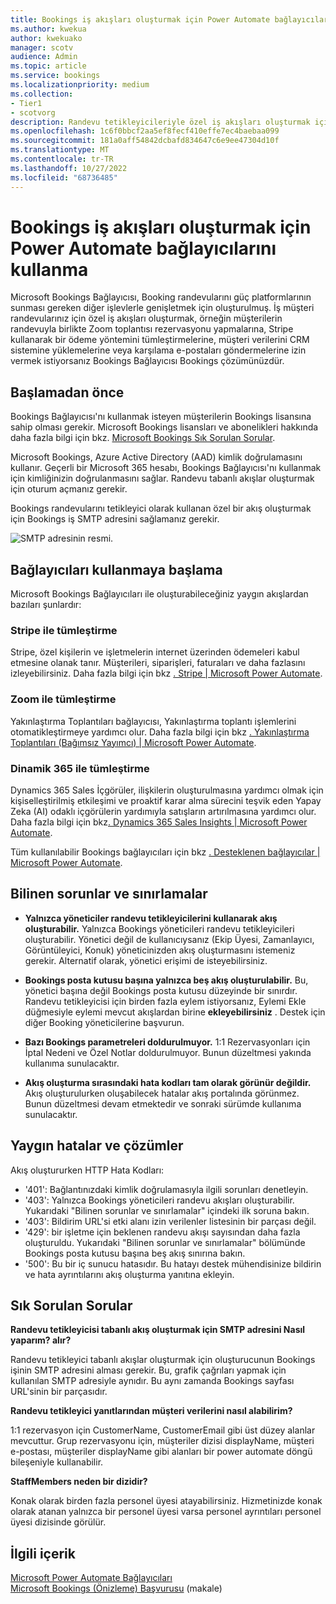 ```yaml
---
title: Bookings iş akışları oluşturmak için Power Automate bağlayıcılarını kullanma
ms.author: kwekua
author: kwekuako
manager: scotv
audience: Admin
ms.topic: article
ms.service: bookings
ms.localizationpriority: medium
ms.collection:
- Tier1
- scotvorg
description: Randevu tetikleyicileriyle özel iş akışları oluşturmak için Power Automate Bookings Bağlayıcıları'nı kullanın.
ms.openlocfilehash: 1c6f0bbcf2aa5ef8fecf410effe7ec4baebaa099
ms.sourcegitcommit: 181a0aff54842dcbafd834647c6e9ee47304d10f
ms.translationtype: MT
ms.contentlocale: tr-TR
ms.lasthandoff: 10/27/2022
ms.locfileid: "68736485"
---
```

# <a name="use-power-automate-connectors-to-build-bookings-workflows"></a>Bookings iş akışları oluşturmak için Power Automate bağlayıcılarını kullanma

Microsoft Bookings Bağlayıcısı, Booking randevularını güç platformlarının sunması gereken diğer işlevlerle genişletmek için oluşturulmuş. İş müşteri randevularınız için özel iş akışları oluşturmak, örneğin müşterilerin randevuyla birlikte Zoom toplantısı rezervasyonu yapmalarına, Stripe kullanarak bir ödeme yöntemini tümleştirmelerine, müşteri verilerini CRM sistemine yüklemelerine veya karşılama e-postaları göndermelerine izin vermek istiyorsanız Bookings Bağlayıcısı Bookings çözümünüzdür.

## <a name="before-you-begin"></a>Başlamadan önce

Bookings Bağlayıcısı'nı kullanmak isteyen müşterilerin Bookings lisansına sahip olması gerekir. Microsoft Bookings lisansları ve abonelikleri hakkında daha fazla bilgi için bkz. [Microsoft Bookings Sık Sorulan Sorular](bookings-faq.yml#is-bookings-available-for-my-subscription-).

Microsoft Bookings, Azure Active Directory (AAD) kimlik doğrulamasını kullanır. Geçerli bir Microsoft 365 hesabı, Bookings Bağlayıcısı'nı kullanmak için kimliğinizin doğrulanmasını sağlar. Randevu tabanlı akışlar oluşturmak için oturum açmanız gerekir.

Bookings randevularını tetikleyici olarak kullanan özel bir akış oluşturmak için Bookings iş SMTP adresini sağlamanız gerekir.

![SMTP adresinin resmi.](media/bookings-teams-smtp.png)

## <a name="get-started-with-connectors"></a>Bağlayıcıları kullanmaya başlama

Microsoft Bookings Bağlayıcıları ile oluşturabileceğiniz yaygın akışlardan bazıları şunlardır:

### <a name="integration-with-stripe"></a>Stripe ile tümleştirme

Stripe, özel kişilerin ve işletmelerin internet üzerinden ödemeleri kabul etmesine olanak tanır. Müşterileri, siparişleri, faturaları ve daha fazlasını izleyebilirsiniz. Daha fazla bilgi için bkz [. Stripe | Microsoft Power Automate](https://powerautomate.microsoft.com/connectors/details/shared_stripe/stripe/).

### <a name="integration-with-zoom"></a>Zoom ile tümleştirme

Yakınlaştırma Toplantıları bağlayıcısı, Yakınlaştırma toplantı işlemlerini otomatikleştirmeye yardımcı olur. Daha fazla bilgi için bkz [. Yakınlaştırma Toplantıları (Bağımsız Yayımcı) | Microsoft Power Automate](https://powerautomate.microsoft.com/connectors/details/shared_zoommeetingsip/zoom-meetings-independent-publisher/).

### <a name="integration-with-dynamic-365"></a>Dinamik 365 ile tümleştirme

Dynamics 365 Sales İçgörüler, ilişkilerin oluşturulmasına yardımcı olmak için kişiselleştirilmiş etkileşimi ve proaktif karar alma sürecini teşvik eden Yapay Zeka (AI) odaklı içgörülerin yardımıyla satışların artırılmasına yardımcı olur. Daha fazla bilgi için bkz[. Dynamics 365 Sales Insights | Microsoft Power Automate](https://powerautomate.microsoft.com/connectors/details/shared_assistantstudio/dynamics-365-sales-insights/).

Tüm kullanılabilir Bookings bağlayıcıları için bkz [. Desteklenen bağlayıcılar | Microsoft Power Automate](https://powerautomate.microsoft.com/connectors/).

## <a name="known-issues-and-limitations"></a>Bilinen sorunlar ve sınırlamalar

- **Yalnızca yöneticiler randevu tetikleyicilerini kullanarak akış oluşturabilir.** Yalnızca Bookings yöneticileri randevu tetikleyicileri oluşturabilir. Yönetici değil de kullanıcıysanız (Ekip Üyesi, Zamanlayıcı, Görüntüleyici, Konuk) yöneticinizden akış oluşturmasını istemeniz gerekir. Alternatif olarak, yönetici erişimi de isteyebilirsiniz.

- **Bookings posta kutusu başına yalnızca beş akış oluşturulabilir.** Bu, yönetici başına değil Bookings posta kutusu düzeyinde bir sınırdır. Randevu tetikleyicisi için birden fazla eylem istiyorsanız, Eylemi Ekle düğmesiyle eylemi mevcut akışlardan birine **ekleyebilirsiniz** . Destek için diğer Booking yöneticilerine başvurun.

- **Bazı Bookings parametreleri doldurulmuyor.** 1:1 Rezervasyonları için İptal Nedeni ve Özel Notlar doldurulmuyor. Bunun düzeltmesi yakında kullanıma sunulacaktır.

- **Akış oluşturma sırasındaki hata kodları tam olarak görünür değildir.** Akış oluşturulurken oluşabilecek hatalar akış portalında görünmez. Bunun düzeltmesi devam etmektedir ve sonraki sürümde kullanıma sunulacaktır.

## <a name="common-errors-and-remedies"></a>Yaygın hatalar ve çözümler

Akış oluştururken HTTP Hata Kodları:

- '401': Bağlantınızdaki kimlik doğrulamasıyla ilgili sorunları denetleyin.
- '403': Yalnızca Bookings yöneticileri randevu akışları oluşturabilir. Yukarıdaki "Bilinen sorunlar ve sınırlamalar" içindeki ilk soruna bakın.
- '403': Bildirim URL'si etki alanı izin verilenler listesinin bir parçası değil.
- '429': bir işletme için beklenen randevu akışı sayısından daha fazla oluşturuldu. Yukarıdaki "Bilinen sorunlar ve sınırlamalar" bölümünde Bookings posta kutusu başına beş akış sınırına bakın.
- '500': Bu bir iç sunucu hatasıdır. Bu hatayı destek mühendisinize bildirin ve hata ayrıntılarını akış oluşturma yanıtına ekleyin.

## <a name="frequently-asked-questions"></a>Sık Sorulan Sorular

**Randevu tetikleyicisi tabanlı akış oluşturmak için SMTP adresini Nasıl yaparım? alır?**

Randevu tetikleyici tabanlı akışlar oluşturmak için oluşturucunun Bookings işinin SMTP adresini alması gerekir. Bu, grafik çağrıları yapmak için kullanılan SMTP adresiyle aynıdır. Bu aynı zamanda Bookings sayfası URL'sinin bir parçasıdır.

**Randevu tetikleyici yanıtlarından müşteri verilerini nasıl alabilirim?**

1:1 rezervasyon için CustomerName, CustomerEmail gibi üst düzey alanlar mevcuttur. Grup rezervasyonu için, müşteriler dizisi displayName, müşteri e-postası, müşteriler displayName gibi alanları bir power automate döngü bileşeniyle kullanabilir.

**StaffMembers neden bir dizidir?**

Konak olarak birden fazla personel üyesi atayabilirsiniz. Hizmetinizde konak olarak atanan yalnızca bir personel üyesi varsa personel ayrıntıları personel üyesi dizisinde görülür.

## <a name="related-content"></a>İlgili içerik

[Microsoft Power Automate Bağlayıcıları](https://make.preview.powerautomate.com/connectors/shared_microsoftbookings/microsoft-bookings/)\
[Microsoft Bookings (Önizleme) Başvurusu](/connectors/microsoftbookings/) (makale)